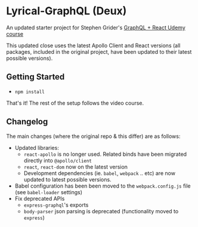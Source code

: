 Lyrical-GraphQL (Deux)
===

An updated starter project for Stephen Grider's [GraphQL + React Udemy course](https://www.udemy.com/course/graphql-with-react-course/)

This updated close uses the latest Apollo Client and React
versions (all packages, included in the original project, have been updated to
their latest possible versions).

## Getting Started

* `npm install`

That's it!  The rest of the setup follows the video course.

## Changelog

The main changes (where the original repo & this differ) are as follows:
* Updated libraries:
  - `react-apollo` is no longer used.  Related binds have been migrated directly into `@apollo/client`
  - `react`, `react-dom` now on the latest version
  - Development dependencies (ie. `babel`, `webpack` .. etc) are now updated to latest possible versions.
* Babel configuration has been been moved to the `webpack.config.js` file (see `babel-loader` settings)
* Fix deprecated APIs
  - `express-graphql`'s exports
  - `body-parser` json parsing is deprecated (functionality moved to `express`)
